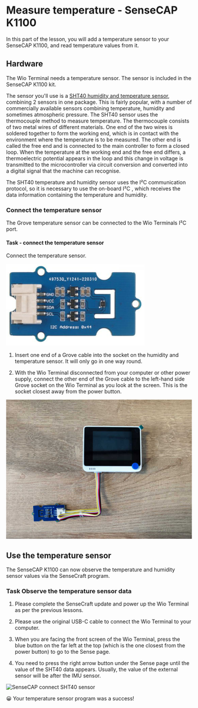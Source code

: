 # Measure temperature - SenseCAP K1100

In this part of the lesson, you will add a temperature sensor to your SenseCAP K1100, and read temperature values from it.

## Hardware

The Wio Terminal needs a temperature sensor. The sensor is included in the SenseCAP K1100 kit.

The sensor you'll use is a [SHT40 humidity and temperature sensor](https://www.seeedstudio.com/Grove-Temp-Humi-Sensor-SHT40-p-5384.html), combining 2 sensors in one package. This is fairly popular, with a number of commercially available sensors combining temperature, humidity and sometimes atmospheric pressure. The SHT40 sensor uses the thermocouple method to measure temperature. The thermocouple consists of two metal wires of different materials. One end of the two wires is soldered together to form the working end, which is in contact with the environment where the temperature is to be measured. The other end is called the free end and is connected to the main controller to form a closed loop. When the temperature at the working end and the free end differs, a thermoelectric potential appears in the loop and this change in voltage is transmitted to the microcontroller via circuit conversion and converted into a digital signal that the machine can recognise.

The SHT40 temperature and humidity sensor uses the I²C communication protocol, so it is necessary to use the on-board I²C , which receives the data information containing the temperature and humidity.

### Connect the temperature sensor

The Grove temperature sensor can be connected to the Wio Terminals I²C port.

#### Task - connect the temperature sensor

Connect the temperature sensor.

![A grove temperature sensor](../../../images/sht40-sensor.png)

1. Insert one end of a Grove cable into the socket on the humidity and temperature sensor. It will only go in one way round.

1. With the Wio Terminal disconnected from your computer or other power supply, connect the other end of the Grove cable to the left-hand side Grove socket on the Wio Terminal as you look at the screen. This is the socket closest away from the power button.

![The grove temperature sensor connected to the left hand socket](../../../images/connect-the-sht40-sensor.jpg)

## Use the temperature sensor

The SenseCAP K1100 can now observe the temperature and humidity sensor values via the SenseCraft program.

### Task Observe the temperature sensor data

1. Please complete the SenseCraft update and power up the Wio Terminal as per the previous lessons.

2. Please use the original USB-C cable to connect the Wio Terminal to your computer.

3. When you are facing the front screen of the Wio Terminal, press the blue button on the far left at the top (which is the one closest from the power button) to go to the Sense page.

4. You need to press the right arrow button under the Sense page until the value of the SHT40 data appears. Usually, the value of the external sensor will be after the IMU sensor.

![SenseCAP connect SHT40 sensor](../../../images/k1100-connect-sht40.jpg)

😀 Your temperature sensor program was a success!
